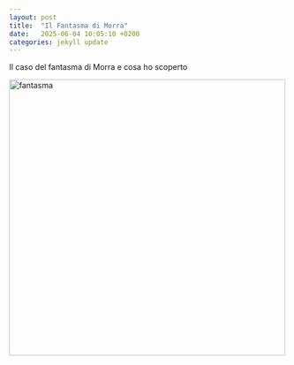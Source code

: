 ```yaml
---
layout: post
title:  "Il Fantasma di Morra"
date:   2025-06-04 10:05:10 +0200
categories: jekyll update
---
```

Il caso del fantasma di Morra e cosa ho scoperto

<img src="https://frapiocov.github.io/leggere-morra/assets/images/fantasma_giorno.png" alt="fantasma" width="500"/>